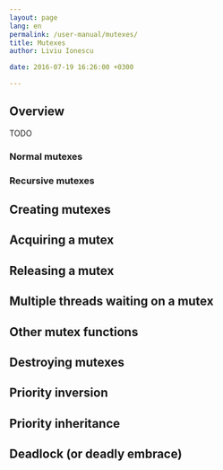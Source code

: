 ```yaml
---
layout: page
lang: en
permalink: /user-manual/mutexes/
title: Mutexes
author: Liviu Ionescu

date: 2016-07-19 16:26:00 +0300

---
```


## Overview

TODO

### Normal mutexes

### Recursive mutexes

## Creating mutexes

## Acquiring a mutex

## Releasing a mutex

## Multiple threads waiting on a mutex

## Other mutex functions

## Destroying mutexes

## Priority inversion

## Priority inheritance

## Deadlock (or deadly embrace)
